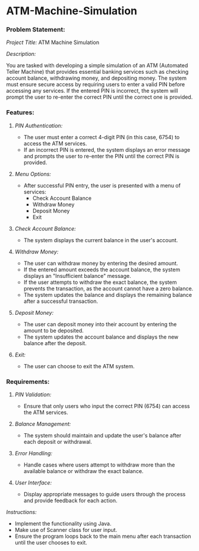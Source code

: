 # ATM-Machine-Simulation
### Problem Statement:

*Project Title:* ATM Machine Simulation

*Description:*

You are tasked with developing a simple simulation of an ATM (Automated Teller Machine) that provides essential banking services such as checking account balance, withdrawing money, and depositing money. The system must ensure secure access by requiring users to enter a valid PIN before accessing any services. If the entered PIN is incorrect, the system will prompt the user to re-enter the correct PIN until the correct one is provided.

### Features:

1. *PIN Authentication:*
   - The user must enter a correct 4-digit PIN (in this case, 6754) to access the ATM services.
   - If an incorrect PIN is entered, the system displays an error message and prompts the user to re-enter the PIN until the correct PIN is provided.

2. *Menu Options:*
   - After successful PIN entry, the user is presented with a menu of services:
     - Check Account Balance
     - Withdraw Money
     - Deposit Money
     - Exit

3. *Check Account Balance:*
   - The system displays the current balance in the user's account.

4. *Withdraw Money:*
   - The user can withdraw money by entering the desired amount.
   - If the entered amount exceeds the account balance, the system displays an "Insufficient balance" message.
   - If the user attempts to withdraw the exact balance, the system prevents the transaction, as the account cannot have a zero balance.
   - The system updates the balance and displays the remaining balance after a successful transaction.

5. *Deposit Money:*
   - The user can deposit money into their account by entering the amount to be deposited.
   - The system updates the account balance and displays the new balance after the deposit.

6. *Exit:*
   - The user can choose to exit the ATM system.

### Requirements:

1. *PIN Validation:*
   - Ensure that only users who input the correct PIN (6754) can access the ATM services.
   
2. *Balance Management:*
   - The system should maintain and update the user's balance after each deposit or withdrawal.

3. *Error Handling:*
   - Handle cases where users attempt to withdraw more than the available balance or withdraw the exact balance.

4. *User Interface:*
   - Display appropriate messages to guide users through the process and provide feedback for each action.

*Instructions:*

- Implement the functionality using Java.
- Make use of Scanner class for user input.
- Ensure the program loops back to the main menu after each transaction until the user chooses to exit.

